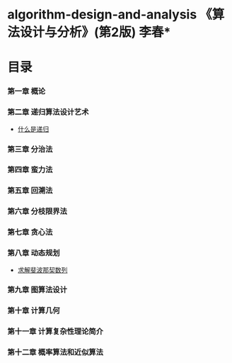 <!--
 * @Date        : 2020-05-27 21:37:16
 * @LastEditors : anlzou
 * @Github      : https://github.com/anlzou
 * @LastEditTime: 2020-05-28 09:19:28
 * @FilePath    : \algorithm-design\README.md
 * @Describe    : 
--> 
# algorithm-design-and-analysis 《算法设计与分析》(第2版) 李春*

# 目录
### 第一章 概论
### 第二章 递归算法设计艺术
- [什么是递归](./chapters/chapter02-recursive-algorithm-design-art/test2-1.md)
### 第三章 分治法
### 第四章 蛮力法
### 第五章 回溯法
### 第六章 分枝限界法
### 第七章 贪心法
### 第八章 动态规划
- [求解斐波那契数列](./chapters/chapter08-dynamic-programming/test8-1.md)
### 第九章 图算法设计
### 第十章 计算几何
### 第十一章 计算复杂性理论简介
### 第十二章 概率算法和近似算法